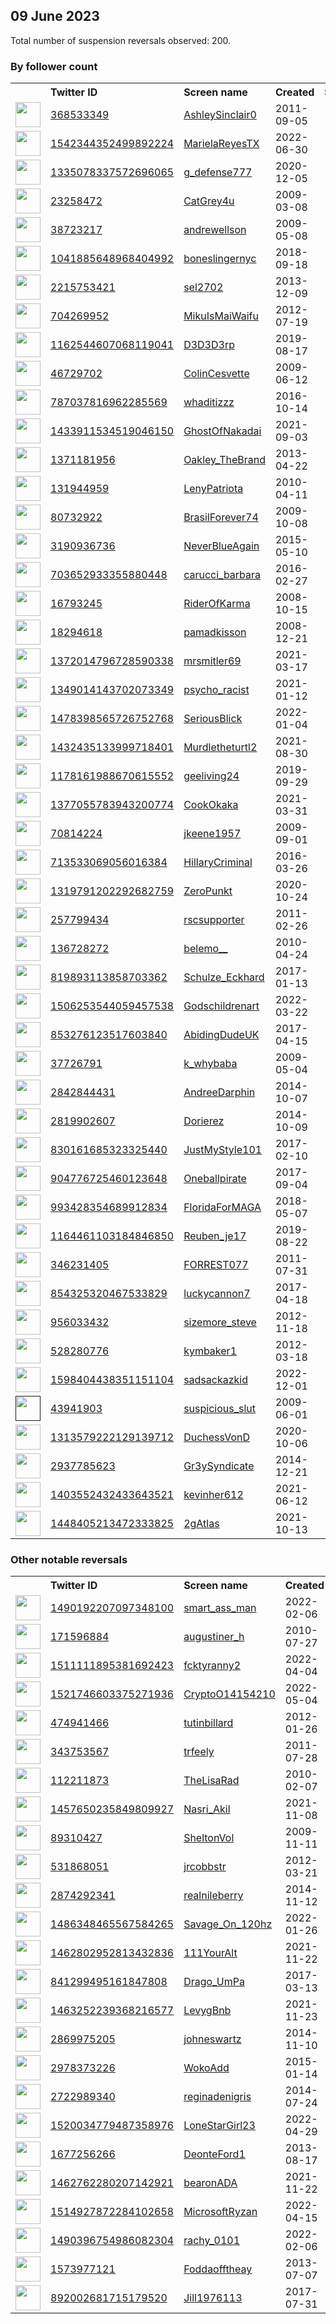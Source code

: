
## 09 June 2023
Total number of suspension reversals observed: 200.

### By follower count
<table><tr><th></th><th align="left">Twitter ID</th><th align="left">Screen name</th>
<th align="left">Created</th><th align="left">Status</th><th align="left">Suspended</th><th align="left">Followers</th>
<tr><td><a href="https://pbs.twimg.com/profile_images/1671346996379090945/q06iIQYl_normal.jpg"><img src="https://pbs.twimg.com/profile_images/1671346996379090945/q06iIQYl_normal.jpg" width="40px" height="40px" align="center"/></a></td><td><a href="https://twitter.com/intent/user?user_id=368533349">368533349</a></td><td><a href="https://twitter.com/AshleySinclair0">AshleySinclair0</a></td><td>2011-09-05</td><td align="center"></td><td></td><td>110192</td></tr>
<tr><td><a href="https://pbs.twimg.com/profile_images/1542450631092436992/WVkviX8J_normal.jpg"><img src="https://pbs.twimg.com/profile_images/1542450631092436992/WVkviX8J_normal.jpg" width="40px" height="40px" align="center"/></a></td><td><a href="https://twitter.com/intent/user?user_id=1542344352499892224">1542344352499892224</a></td><td><a href="https://twitter.com/MarielaReyesTX">MarielaReyesTX</a></td><td>2022-06-30</td><td align="center"></td><td>2023-02-19</td><td>29824</td></tr>
<tr><td><a href="https://pbs.twimg.com/profile_images/1501005674876125184/oUfoVyZR_normal.jpg"><img src="https://pbs.twimg.com/profile_images/1501005674876125184/oUfoVyZR_normal.jpg" width="40px" height="40px" align="center"/></a></td><td><a href="https://twitter.com/intent/user?user_id=1335078337572696065">1335078337572696065</a></td><td><a href="https://twitter.com/g_defense777">g_defense777</a></td><td>2020-12-05</td><td align="center"></td><td>2023-06-03</td><td>14086</td></tr>
<tr><td><a href="https://pbs.twimg.com/profile_images/1345452965159723008/NkF7lB7Y_normal.jpg"><img src="https://pbs.twimg.com/profile_images/1345452965159723008/NkF7lB7Y_normal.jpg" width="40px" height="40px" align="center"/></a></td><td><a href="https://twitter.com/intent/user?user_id=23258472">23258472</a></td><td><a href="https://twitter.com/CatGrey4u">CatGrey4u</a></td><td>2009-03-08</td><td align="center">👋</td><td></td><td>12634</td></tr>
<tr><td><a href="https://pbs.twimg.com/profile_images/1135292376447115265/gLufmVDQ_normal.jpg"><img src="https://pbs.twimg.com/profile_images/1135292376447115265/gLufmVDQ_normal.jpg" width="40px" height="40px" align="center"/></a></td><td><a href="https://twitter.com/intent/user?user_id=38723217">38723217</a></td><td><a href="https://twitter.com/andrewellson">andrewellson</a></td><td>2009-05-08</td><td align="center"></td><td>2023-05-24</td><td>10959</td></tr>
<tr><td><a href="https://pbs.twimg.com/profile_images/1664109877004840961/d3frtOgy_normal.jpg"><img src="https://pbs.twimg.com/profile_images/1664109877004840961/d3frtOgy_normal.jpg" width="40px" height="40px" align="center"/></a></td><td><a href="https://twitter.com/intent/user?user_id=1041885648968404992">1041885648968404992</a></td><td><a href="https://twitter.com/boneslingernyc">boneslingernyc</a></td><td>2018-09-18</td><td align="center"></td><td>2022-03-19</td><td>10241</td></tr>
<tr><td><a href="https://pbs.twimg.com/profile_images/801221121479688192/P0pAkPL1_normal.jpg"><img src="https://pbs.twimg.com/profile_images/801221121479688192/P0pAkPL1_normal.jpg" width="40px" height="40px" align="center"/></a></td><td><a href="https://twitter.com/intent/user?user_id=2215753421">2215753421</a></td><td><a href="https://twitter.com/sel2702">sel2702</a></td><td>2013-12-09</td><td align="center"></td><td>2023-06-08</td><td>8344</td></tr>
<tr><td><a href="https://pbs.twimg.com/profile_images/1493431403958132741/GMAbtRau_normal.jpg"><img src="https://pbs.twimg.com/profile_images/1493431403958132741/GMAbtRau_normal.jpg" width="40px" height="40px" align="center"/></a></td><td><a href="https://twitter.com/intent/user?user_id=704269952">704269952</a></td><td><a href="https://twitter.com/MikuIsMaiWaifu">MikuIsMaiWaifu</a></td><td>2012-07-19</td><td align="center"></td><td>2023-05-25</td><td>6713</td></tr>
<tr><td><a href="https://pbs.twimg.com/profile_images/1666870821896192006/OmTHjRgx_normal.jpg"><img src="https://pbs.twimg.com/profile_images/1666870821896192006/OmTHjRgx_normal.jpg" width="40px" height="40px" align="center"/></a></td><td><a href="https://twitter.com/intent/user?user_id=1162544607068119041">1162544607068119041</a></td><td><a href="https://twitter.com/D3D3D3rp">D3D3D3rp</a></td><td>2019-08-17</td><td align="center"></td><td>2023-05-01</td><td>6381</td></tr>
<tr><td><a href="https://pbs.twimg.com/profile_images/1244261963791765505/oxmlOBKI_normal.jpg"><img src="https://pbs.twimg.com/profile_images/1244261963791765505/oxmlOBKI_normal.jpg" width="40px" height="40px" align="center"/></a></td><td><a href="https://twitter.com/intent/user?user_id=46729702">46729702</a></td><td><a href="https://twitter.com/ColinCesvette">ColinCesvette</a></td><td>2009-06-12</td><td align="center"></td><td>2023-05-09</td><td>5644</td></tr>
<tr><td><a href="https://pbs.twimg.com/profile_images/1494985018258731009/cPCFTRYA_normal.jpg"><img src="https://pbs.twimg.com/profile_images/1494985018258731009/cPCFTRYA_normal.jpg" width="40px" height="40px" align="center"/></a></td><td><a href="https://twitter.com/intent/user?user_id=787037816962285569">787037816962285569</a></td><td><a href="https://twitter.com/whaditizzz">whaditizzz</a></td><td>2016-10-14</td><td align="center"></td><td>2022-07-12</td><td>4677</td></tr>
<tr><td><a href="https://pbs.twimg.com/profile_images/1667255963391348747/KL-7CFMt_normal.jpg"><img src="https://pbs.twimg.com/profile_images/1667255963391348747/KL-7CFMt_normal.jpg" width="40px" height="40px" align="center"/></a></td><td><a href="https://twitter.com/intent/user?user_id=1433911534519046150">1433911534519046150</a></td><td><a href="https://twitter.com/GhostOfNakadai">GhostOfNakadai</a></td><td>2021-09-03</td><td align="center"></td><td>2022-07-16</td><td>4439</td></tr>
<tr><td><a href="https://pbs.twimg.com/profile_images/1638333010205442048/6AH0BlKa_normal.jpg"><img src="https://pbs.twimg.com/profile_images/1638333010205442048/6AH0BlKa_normal.jpg" width="40px" height="40px" align="center"/></a></td><td><a href="https://twitter.com/intent/user?user_id=1371181956">1371181956</a></td><td><a href="https://twitter.com/Oakley_TheBrand">Oakley_TheBrand</a></td><td>2013-04-22</td><td align="center"></td><td>2023-06-01</td><td>3964</td></tr>
<tr><td><a href="https://pbs.twimg.com/profile_images/1512041827498663944/cJRS-dSe_normal.jpg"><img src="https://pbs.twimg.com/profile_images/1512041827498663944/cJRS-dSe_normal.jpg" width="40px" height="40px" align="center"/></a></td><td><a href="https://twitter.com/intent/user?user_id=131944959">131944959</a></td><td><a href="https://twitter.com/LenyPatriota">LenyPatriota</a></td><td>2010-04-11</td><td align="center"></td><td>2022-08-26</td><td>3871</td></tr>
<tr><td><a href="https://pbs.twimg.com/profile_images/1482395360358281220/XFUr-H-2_normal.jpg"><img src="https://pbs.twimg.com/profile_images/1482395360358281220/XFUr-H-2_normal.jpg" width="40px" height="40px" align="center"/></a></td><td><a href="https://twitter.com/intent/user?user_id=80732922">80732922</a></td><td><a href="https://twitter.com/BrasilForever74">BrasilForever74</a></td><td>2009-10-08</td><td align="center"></td><td>2022-10-30</td><td>3787</td></tr>
<tr><td><a href="https://pbs.twimg.com/profile_images/1668991889414971393/L-KcECRm_normal.jpg"><img src="https://pbs.twimg.com/profile_images/1668991889414971393/L-KcECRm_normal.jpg" width="40px" height="40px" align="center"/></a></td><td><a href="https://twitter.com/intent/user?user_id=3190936736">3190936736</a></td><td><a href="https://twitter.com/NeverBlueAgain">NeverBlueAgain</a></td><td>2015-05-10</td><td align="center">🔒👋</td><td></td><td>3489</td></tr>
<tr><td><a href="https://pbs.twimg.com/profile_images/703654314544381952/ZOr8xuPR_normal.jpg"><img src="https://pbs.twimg.com/profile_images/703654314544381952/ZOr8xuPR_normal.jpg" width="40px" height="40px" align="center"/></a></td><td><a href="https://twitter.com/intent/user?user_id=703652933355880448">703652933355880448</a></td><td><a href="https://twitter.com/carucci_barbara">carucci_barbara</a></td><td>2016-02-27</td><td align="center"></td><td></td><td>3193</td></tr>
<tr><td><a href="https://pbs.twimg.com/profile_images/1224580046901469186/48KlRUO4_normal.jpg"><img src="https://pbs.twimg.com/profile_images/1224580046901469186/48KlRUO4_normal.jpg" width="40px" height="40px" align="center"/></a></td><td><a href="https://twitter.com/intent/user?user_id=16793245">16793245</a></td><td><a href="https://twitter.com/RiderOfKarma">RiderOfKarma</a></td><td>2008-10-15</td><td align="center"></td><td></td><td>3044</td></tr>
<tr><td><a href="https://pbs.twimg.com/profile_images/1668424147662405634/z6nMZMxf_normal.jpg"><img src="https://pbs.twimg.com/profile_images/1668424147662405634/z6nMZMxf_normal.jpg" width="40px" height="40px" align="center"/></a></td><td><a href="https://twitter.com/intent/user?user_id=18294618">18294618</a></td><td><a href="https://twitter.com/pamadkisson">pamadkisson</a></td><td>2008-12-21</td><td align="center"></td><td>2022-06-17</td><td>2982</td></tr>
<tr><td><a href="https://pbs.twimg.com/profile_images/1380221211570012160/_F0gWIuG_normal.jpg"><img src="https://pbs.twimg.com/profile_images/1380221211570012160/_F0gWIuG_normal.jpg" width="40px" height="40px" align="center"/></a></td><td><a href="https://twitter.com/intent/user?user_id=1372014796728590338">1372014796728590338</a></td><td><a href="https://twitter.com/mrsmitler69">mrsmitler69</a></td><td>2021-03-17</td><td align="center"></td><td>2022-05-03</td><td>2942</td></tr>
<tr><td><a href="https://pbs.twimg.com/profile_images/1668361566213865472/2kepMSZJ_normal.jpg"><img src="https://pbs.twimg.com/profile_images/1668361566213865472/2kepMSZJ_normal.jpg" width="40px" height="40px" align="center"/></a></td><td><a href="https://twitter.com/intent/user?user_id=1349014143702073349">1349014143702073349</a></td><td><a href="https://twitter.com/psycho_racist">psycho_racist</a></td><td>2021-01-12</td><td align="center"></td><td>2023-06-02</td><td>2888</td></tr>
<tr><td><a href="https://pbs.twimg.com/profile_images/1656415147735277568/QyrvfukW_normal.jpg"><img src="https://pbs.twimg.com/profile_images/1656415147735277568/QyrvfukW_normal.jpg" width="40px" height="40px" align="center"/></a></td><td><a href="https://twitter.com/intent/user?user_id=1478398565726752768">1478398565726752768</a></td><td><a href="https://twitter.com/SeriousBlick">SeriousBlick</a></td><td>2022-01-04</td><td align="center"></td><td>2023-06-02</td><td>2888</td></tr>
<tr><td><a href="https://pbs.twimg.com/profile_images/1577348017933672448/zfXx7BNA_normal.jpg"><img src="https://pbs.twimg.com/profile_images/1577348017933672448/zfXx7BNA_normal.jpg" width="40px" height="40px" align="center"/></a></td><td><a href="https://twitter.com/intent/user?user_id=1432435133999718401">1432435133999718401</a></td><td><a href="https://twitter.com/Murdletheturtl2">Murdletheturtl2</a></td><td>2021-08-30</td><td align="center"></td><td>2022-10-29</td><td>2810</td></tr>
<tr><td><a href="https://pbs.twimg.com/profile_images/1663537869175259136/kP-LC7d3_normal.jpg"><img src="https://pbs.twimg.com/profile_images/1663537869175259136/kP-LC7d3_normal.jpg" width="40px" height="40px" align="center"/></a></td><td><a href="https://twitter.com/intent/user?user_id=1178161988670615552">1178161988670615552</a></td><td><a href="https://twitter.com/geeliving24">geeliving24</a></td><td>2019-09-29</td><td align="center"></td><td>2023-05-31</td><td>2711</td></tr>
<tr><td><a href="https://pbs.twimg.com/profile_images/1381069550226087936/F-Czls2o_normal.jpg"><img src="https://pbs.twimg.com/profile_images/1381069550226087936/F-Czls2o_normal.jpg" width="40px" height="40px" align="center"/></a></td><td><a href="https://twitter.com/intent/user?user_id=1377055783943200774">1377055783943200774</a></td><td><a href="https://twitter.com/CookOkaka">CookOkaka</a></td><td>2021-03-31</td><td align="center"></td><td>2023-05-28</td><td>2516</td></tr>
<tr><td><a href="https://pbs.twimg.com/profile_images/775802777243189248/XX5KiukT_normal.jpg"><img src="https://pbs.twimg.com/profile_images/775802777243189248/XX5KiukT_normal.jpg" width="40px" height="40px" align="center"/></a></td><td><a href="https://twitter.com/intent/user?user_id=70814224">70814224</a></td><td><a href="https://twitter.com/jkeene1957">jkeene1957</a></td><td>2009-09-01</td><td align="center"></td><td></td><td>2401</td></tr>
<tr><td><a href="https://pbs.twimg.com/profile_images/874002949944492032/BkFzKqD__normal.jpg"><img src="https://pbs.twimg.com/profile_images/874002949944492032/BkFzKqD__normal.jpg" width="40px" height="40px" align="center"/></a></td><td><a href="https://twitter.com/intent/user?user_id=713533069056016384">713533069056016384</a></td><td><a href="https://twitter.com/HillaryCriminal">HillaryCriminal</a></td><td>2016-03-26</td><td align="center">🔒</td><td></td><td>2172</td></tr>
<tr><td><a href="https://pbs.twimg.com/profile_images/1462174550075101184/uWbVbg4f_normal.jpg"><img src="https://pbs.twimg.com/profile_images/1462174550075101184/uWbVbg4f_normal.jpg" width="40px" height="40px" align="center"/></a></td><td><a href="https://twitter.com/intent/user?user_id=1319791202292682759">1319791202292682759</a></td><td><a href="https://twitter.com/ZeroPunkt">ZeroPunkt</a></td><td>2020-10-24</td><td align="center"></td><td></td><td>2143</td></tr>
<tr><td><a href="https://pbs.twimg.com/profile_images/843873672649625600/iT3yVzfb_normal.jpg"><img src="https://pbs.twimg.com/profile_images/843873672649625600/iT3yVzfb_normal.jpg" width="40px" height="40px" align="center"/></a></td><td><a href="https://twitter.com/intent/user?user_id=257799434">257799434</a></td><td><a href="https://twitter.com/rscsupporter">rscsupporter</a></td><td>2011-02-26</td><td align="center"></td><td>2022-07-13</td><td>2140</td></tr>
<tr><td><a href="https://pbs.twimg.com/profile_images/1486019365099163657/NKc6Gu74_normal.jpg"><img src="https://pbs.twimg.com/profile_images/1486019365099163657/NKc6Gu74_normal.jpg" width="40px" height="40px" align="center"/></a></td><td><a href="https://twitter.com/intent/user?user_id=136728272">136728272</a></td><td><a href="https://twitter.com/belemo__">belemo__</a></td><td>2010-04-24</td><td align="center">🚫</td><td>2023-01-05</td><td>2004</td></tr>
<tr><td><a href="https://abs.twimg.com/sticky/default_profile_images/default_profile_normal.png"><img src="https://abs.twimg.com/sticky/default_profile_images/default_profile_normal.png" width="40px" height="40px" align="center"/></a></td><td><a href="https://twitter.com/intent/user?user_id=819893113858703362">819893113858703362</a></td><td><a href="https://twitter.com/Schulze_Eckhard">Schulze_Eckhard</a></td><td>2017-01-13</td><td align="center"></td><td>2022-03-02</td><td>1922</td></tr>
<tr><td><a href="https://pbs.twimg.com/profile_images/1521097111584059392/QXjbRS3H_normal.jpg"><img src="https://pbs.twimg.com/profile_images/1521097111584059392/QXjbRS3H_normal.jpg" width="40px" height="40px" align="center"/></a></td><td><a href="https://twitter.com/intent/user?user_id=1506253544059457538">1506253544059457538</a></td><td><a href="https://twitter.com/Godschildrenart">Godschildrenart</a></td><td>2022-03-22</td><td align="center"></td><td>2023-06-01</td><td>1915</td></tr>
<tr><td><a href="https://pbs.twimg.com/profile_images/1670601260146327552/Ld5Esucb_normal.jpg"><img src="https://pbs.twimg.com/profile_images/1670601260146327552/Ld5Esucb_normal.jpg" width="40px" height="40px" align="center"/></a></td><td><a href="https://twitter.com/intent/user?user_id=853276123517603840">853276123517603840</a></td><td><a href="https://twitter.com/AbidingDudeUK">AbidingDudeUK</a></td><td>2017-04-15</td><td align="center"></td><td></td><td>1880</td></tr>
<tr><td><a href="https://pbs.twimg.com/profile_images/979599206/abefe_s_car_gift_2_me_normal.png"><img src="https://pbs.twimg.com/profile_images/979599206/abefe_s_car_gift_2_me_normal.png" width="40px" height="40px" align="center"/></a></td><td><a href="https://twitter.com/intent/user?user_id=37726791">37726791</a></td><td><a href="https://twitter.com/k_whybaba">k_whybaba</a></td><td>2009-05-04</td><td align="center"></td><td>2023-01-31</td><td>1865</td></tr>
<tr><td><a href="https://pbs.twimg.com/profile_images/1167570183998849030/sajehETC_normal.jpg"><img src="https://pbs.twimg.com/profile_images/1167570183998849030/sajehETC_normal.jpg" width="40px" height="40px" align="center"/></a></td><td><a href="https://twitter.com/intent/user?user_id=2842844431">2842844431</a></td><td><a href="https://twitter.com/AndreeDarphin">AndreeDarphin</a></td><td>2014-10-07</td><td align="center"></td><td>2022-06-08</td><td>1837</td></tr>
<tr><td><a href="https://pbs.twimg.com/profile_images/1056705450651996160/8A7Botew_normal.jpg"><img src="https://pbs.twimg.com/profile_images/1056705450651996160/8A7Botew_normal.jpg" width="40px" height="40px" align="center"/></a></td><td><a href="https://twitter.com/intent/user?user_id=2819902607">2819902607</a></td><td><a href="https://twitter.com/Dorierez">Dorierez</a></td><td>2014-10-09</td><td align="center"></td><td>2023-06-01</td><td>1833</td></tr>
<tr><td><a href="https://pbs.twimg.com/profile_images/830643466812137472/DoL68ONz_normal.jpg"><img src="https://pbs.twimg.com/profile_images/830643466812137472/DoL68ONz_normal.jpg" width="40px" height="40px" align="center"/></a></td><td><a href="https://twitter.com/intent/user?user_id=830161685323325440">830161685323325440</a></td><td><a href="https://twitter.com/JustMyStyle101">JustMyStyle101</a></td><td>2017-02-10</td><td align="center"></td><td></td><td>1800</td></tr>
<tr><td><a href="https://pbs.twimg.com/profile_images/1128865506608521216/rNkIvjpW_normal.png"><img src="https://pbs.twimg.com/profile_images/1128865506608521216/rNkIvjpW_normal.png" width="40px" height="40px" align="center"/></a></td><td><a href="https://twitter.com/intent/user?user_id=904776725460123648">904776725460123648</a></td><td><a href="https://twitter.com/Oneballpirate">Oneballpirate</a></td><td>2017-09-04</td><td align="center"></td><td></td><td>1776</td></tr>
<tr><td><a href="https://pbs.twimg.com/profile_images/1667879295807545344/wdNLscv9_normal.jpg"><img src="https://pbs.twimg.com/profile_images/1667879295807545344/wdNLscv9_normal.jpg" width="40px" height="40px" align="center"/></a></td><td><a href="https://twitter.com/intent/user?user_id=993428354689912834">993428354689912834</a></td><td><a href="https://twitter.com/FloridaForMAGA">FloridaForMAGA</a></td><td>2018-05-07</td><td align="center"></td><td></td><td>1748</td></tr>
<tr><td><a href="https://pbs.twimg.com/profile_images/1588824897353961472/0LIrnj1W_normal.jpg"><img src="https://pbs.twimg.com/profile_images/1588824897353961472/0LIrnj1W_normal.jpg" width="40px" height="40px" align="center"/></a></td><td><a href="https://twitter.com/intent/user?user_id=1164461103184846850">1164461103184846850</a></td><td><a href="https://twitter.com/Reuben_je17">Reuben_je17</a></td><td>2019-08-22</td><td align="center"></td><td>2023-05-27</td><td>1696</td></tr>
<tr><td><a href="https://pbs.twimg.com/profile_images/1667020655156670467/tASmlVEd_normal.jpg"><img src="https://pbs.twimg.com/profile_images/1667020655156670467/tASmlVEd_normal.jpg" width="40px" height="40px" align="center"/></a></td><td><a href="https://twitter.com/intent/user?user_id=346231405">346231405</a></td><td><a href="https://twitter.com/FORREST077">FORREST077</a></td><td>2011-07-31</td><td align="center"></td><td></td><td>1619</td></tr>
<tr><td><a href="https://abs.twimg.com/sticky/default_profile_images/default_profile_normal.png"><img src="https://abs.twimg.com/sticky/default_profile_images/default_profile_normal.png" width="40px" height="40px" align="center"/></a></td><td><a href="https://twitter.com/intent/user?user_id=854325320467533829">854325320467533829</a></td><td><a href="https://twitter.com/luckycannon7">luckycannon7</a></td><td>2017-04-18</td><td align="center"></td><td></td><td>1494</td></tr>
<tr><td><a href="https://pbs.twimg.com/profile_images/1669114794211700736/u8Q4fVL9_normal.jpg"><img src="https://pbs.twimg.com/profile_images/1669114794211700736/u8Q4fVL9_normal.jpg" width="40px" height="40px" align="center"/></a></td><td><a href="https://twitter.com/intent/user?user_id=956033432">956033432</a></td><td><a href="https://twitter.com/sizemore_steve">sizemore_steve</a></td><td>2012-11-18</td><td align="center"></td><td></td><td>1322</td></tr>
<tr><td><a href="https://pbs.twimg.com/profile_images/1000369127821905920/XcBa2Mzl_normal.jpg"><img src="https://pbs.twimg.com/profile_images/1000369127821905920/XcBa2Mzl_normal.jpg" width="40px" height="40px" align="center"/></a></td><td><a href="https://twitter.com/intent/user?user_id=528280776">528280776</a></td><td><a href="https://twitter.com/kymbaker1">kymbaker1</a></td><td>2012-03-18</td><td align="center"></td><td>2023-05-27</td><td>1316</td></tr>
<tr><td><a href="https://pbs.twimg.com/profile_images/1668295638046613504/DVpDlaN7_normal.jpg"><img src="https://pbs.twimg.com/profile_images/1668295638046613504/DVpDlaN7_normal.jpg" width="40px" height="40px" align="center"/></a></td><td><a href="https://twitter.com/intent/user?user_id=1598404438351151104">1598404438351151104</a></td><td><a href="https://twitter.com/sadsackazkid">sadsackazkid</a></td><td>2022-12-01</td><td align="center"></td><td>2022-12-23</td><td>1313</td></tr>
<tr><td><a href=""><img src="" width="40px" height="40px" align="center"/></a></td><td><a href="https://twitter.com/intent/user?user_id=43941903">43941903</a></td><td><a href="https://twitter.com/suspicious_slut">suspicious_slut</a></td><td>2009-06-01</td><td align="center"></td><td>2022-08-02</td><td>1194</td></tr>
<tr><td><a href="https://pbs.twimg.com/profile_images/1599321021483520002/6k9SX9mp_normal.jpg"><img src="https://pbs.twimg.com/profile_images/1599321021483520002/6k9SX9mp_normal.jpg" width="40px" height="40px" align="center"/></a></td><td><a href="https://twitter.com/intent/user?user_id=1313579222129139712">1313579222129139712</a></td><td><a href="https://twitter.com/DuchessVonD">DuchessVonD</a></td><td>2020-10-06</td><td align="center"></td><td>2023-03-22</td><td>1163</td></tr>
<tr><td><a href="https://pbs.twimg.com/profile_images/1625871895143874562/hVGLp3L9_normal.jpg"><img src="https://pbs.twimg.com/profile_images/1625871895143874562/hVGLp3L9_normal.jpg" width="40px" height="40px" align="center"/></a></td><td><a href="https://twitter.com/intent/user?user_id=2937785623">2937785623</a></td><td><a href="https://twitter.com/Gr3ySyndicate">Gr3ySyndicate</a></td><td>2014-12-21</td><td align="center"></td><td></td><td>1161</td></tr>
<tr><td><a href="https://pbs.twimg.com/profile_images/1504761490955546625/vBGmG0UI_normal.jpg"><img src="https://pbs.twimg.com/profile_images/1504761490955546625/vBGmG0UI_normal.jpg" width="40px" height="40px" align="center"/></a></td><td><a href="https://twitter.com/intent/user?user_id=1403552432433643521">1403552432433643521</a></td><td><a href="https://twitter.com/kevinher612">kevinher612</a></td><td>2021-06-12</td><td align="center"></td><td>2023-05-27</td><td>1141</td></tr>
<tr><td><a href="https://pbs.twimg.com/profile_images/1667265537586483211/01BCuJL2_normal.jpg"><img src="https://pbs.twimg.com/profile_images/1667265537586483211/01BCuJL2_normal.jpg" width="40px" height="40px" align="center"/></a></td><td><a href="https://twitter.com/intent/user?user_id=1448405213472333825">1448405213472333825</a></td><td><a href="https://twitter.com/2gAtlas">2gAtlas</a></td><td>2021-10-13</td><td align="center"></td><td>2022-07-11</td><td>1077</td></tr>
</table>

### Other notable reversals
<table><tr><th></th><th align="left">Twitter ID</th><th align="left">Screen name</th>
<th align="left">Created</th><th align="left">Status</th><th align="left">Suspended</th><th align="left">Followers</th>
<tr><td><a href="https://pbs.twimg.com/profile_images/1493223959969648646/iafbnWk5_normal.jpg"><img src="https://pbs.twimg.com/profile_images/1493223959969648646/iafbnWk5_normal.jpg" width="40px" height="40px" align="center"/></a></td><td><a href="https://twitter.com/intent/user?user_id=1490192207097348100">1490192207097348100</a></td><td><a href="https://twitter.com/smart_ass_man">smart_ass_man</a></td><td>2022-02-06</td><td align="center"></td><td>2022-12-16</td><td>785</td></tr>
<tr><td><a href="https://pbs.twimg.com/profile_images/1487051037521367042/320LPqy7_normal.jpg"><img src="https://pbs.twimg.com/profile_images/1487051037521367042/320LPqy7_normal.jpg" width="40px" height="40px" align="center"/></a></td><td><a href="https://twitter.com/intent/user?user_id=171596884">171596884</a></td><td><a href="https://twitter.com/augustiner_h">augustiner_h</a></td><td>2010-07-27</td><td align="center"></td><td>2023-05-28</td><td>245</td></tr>
<tr><td><a href="https://abs.twimg.com/sticky/default_profile_images/default_profile_normal.png"><img src="https://abs.twimg.com/sticky/default_profile_images/default_profile_normal.png" width="40px" height="40px" align="center"/></a></td><td><a href="https://twitter.com/intent/user?user_id=1511111895381692423">1511111895381692423</a></td><td><a href="https://twitter.com/fcktyranny2">fcktyranny2</a></td><td>2022-04-04</td><td align="center"></td><td>2022-12-25</td><td>199</td></tr>
<tr><td><a href="https://pbs.twimg.com/profile_images/1672644080797360128/M_XC1MCM_normal.jpg"><img src="https://pbs.twimg.com/profile_images/1672644080797360128/M_XC1MCM_normal.jpg" width="40px" height="40px" align="center"/></a></td><td><a href="https://twitter.com/intent/user?user_id=1521746603375271936">1521746603375271936</a></td><td><a href="https://twitter.com/CryptoO14154210">CryptoO14154210</a></td><td>2022-05-04</td><td align="center"></td><td>2023-06-01</td><td>228</td></tr>
<tr><td><a href="https://pbs.twimg.com/profile_images/1666373640407982080/rLRJMSEN_normal.jpg"><img src="https://pbs.twimg.com/profile_images/1666373640407982080/rLRJMSEN_normal.jpg" width="40px" height="40px" align="center"/></a></td><td><a href="https://twitter.com/intent/user?user_id=474941466">474941466</a></td><td><a href="https://twitter.com/tutinbillard">tutinbillard</a></td><td>2012-01-26</td><td align="center"></td><td>2023-03-22</td><td>46</td></tr>
<tr><td><a href="https://abs.twimg.com/sticky/default_profile_images/default_profile_normal.png"><img src="https://abs.twimg.com/sticky/default_profile_images/default_profile_normal.png" width="40px" height="40px" align="center"/></a></td><td><a href="https://twitter.com/intent/user?user_id=343753567">343753567</a></td><td><a href="https://twitter.com/trfeely">trfeely</a></td><td>2011-07-28</td><td align="center"></td><td>2022-12-01</td><td>7</td></tr>
<tr><td><a href="https://pbs.twimg.com/profile_images/1267628252643749891/AF2Q1m96_normal.jpg"><img src="https://pbs.twimg.com/profile_images/1267628252643749891/AF2Q1m96_normal.jpg" width="40px" height="40px" align="center"/></a></td><td><a href="https://twitter.com/intent/user?user_id=112211873">112211873</a></td><td><a href="https://twitter.com/TheLisaRad">TheLisaRad</a></td><td>2010-02-07</td><td align="center"></td><td>2023-04-09</td><td>34</td></tr>
<tr><td><a href="https://pbs.twimg.com/profile_images/1599282056873271296/CCIpTQqq_normal.jpg"><img src="https://pbs.twimg.com/profile_images/1599282056873271296/CCIpTQqq_normal.jpg" width="40px" height="40px" align="center"/></a></td><td><a href="https://twitter.com/intent/user?user_id=1457650235849809927">1457650235849809927</a></td><td><a href="https://twitter.com/Nasri_Akil">Nasri_Akil</a></td><td>2021-11-08</td><td align="center"></td><td>2022-12-26</td><td>84</td></tr>
<tr><td><a href="https://abs.twimg.com/sticky/default_profile_images/default_profile_normal.png"><img src="https://abs.twimg.com/sticky/default_profile_images/default_profile_normal.png" width="40px" height="40px" align="center"/></a></td><td><a href="https://twitter.com/intent/user?user_id=89310427">89310427</a></td><td><a href="https://twitter.com/SheltonVol">SheltonVol</a></td><td>2009-11-11</td><td align="center"></td><td>2023-03-23</td><td>0</td></tr>
<tr><td><a href="https://pbs.twimg.com/profile_images/1490068707594309633/e05jB1Ed_normal.jpg"><img src="https://pbs.twimg.com/profile_images/1490068707594309633/e05jB1Ed_normal.jpg" width="40px" height="40px" align="center"/></a></td><td><a href="https://twitter.com/intent/user?user_id=531868051">531868051</a></td><td><a href="https://twitter.com/jrcobbstr">jrcobbstr</a></td><td>2012-03-21</td><td align="center"></td><td>2023-05-28</td><td>57</td></tr>
<tr><td><a href="https://pbs.twimg.com/profile_images/1123609803308269568/AinpyDOU_normal.png"><img src="https://pbs.twimg.com/profile_images/1123609803308269568/AinpyDOU_normal.png" width="40px" height="40px" align="center"/></a></td><td><a href="https://twitter.com/intent/user?user_id=2874292341">2874292341</a></td><td><a href="https://twitter.com/realnileberry">realnileberry</a></td><td>2014-11-12</td><td align="center"></td><td>2023-03-22</td><td>57</td></tr>
<tr><td><a href="https://pbs.twimg.com/profile_images/1502306651302469639/Sf-eopJD_normal.jpg"><img src="https://pbs.twimg.com/profile_images/1502306651302469639/Sf-eopJD_normal.jpg" width="40px" height="40px" align="center"/></a></td><td><a href="https://twitter.com/intent/user?user_id=1486348465567584265">1486348465567584265</a></td><td><a href="https://twitter.com/Savage_On_120hz">Savage_On_120hz</a></td><td>2022-01-26</td><td align="center"></td><td>2023-05-29</td><td>876</td></tr>
<tr><td><a href="https://pbs.twimg.com/profile_images/1489310724090388485/8A7tJb_V_normal.jpg"><img src="https://pbs.twimg.com/profile_images/1489310724090388485/8A7tJb_V_normal.jpg" width="40px" height="40px" align="center"/></a></td><td><a href="https://twitter.com/intent/user?user_id=1462802952813432836">1462802952813432836</a></td><td><a href="https://twitter.com/111YourAlt">111YourAlt</a></td><td>2021-11-22</td><td align="center"></td><td>2023-02-04</td><td>31</td></tr>
<tr><td><a href="https://pbs.twimg.com/profile_images/967858631336218624/VViURMSb_normal.jpg"><img src="https://pbs.twimg.com/profile_images/967858631336218624/VViURMSb_normal.jpg" width="40px" height="40px" align="center"/></a></td><td><a href="https://twitter.com/intent/user?user_id=841299495161847808">841299495161847808</a></td><td><a href="https://twitter.com/Drago_UmPa">Drago_UmPa</a></td><td>2017-03-13</td><td align="center"></td><td>2023-06-03</td><td>51</td></tr>
<tr><td><a href="https://pbs.twimg.com/profile_images/1489317441444499459/rbZcfMm4_normal.jpg"><img src="https://pbs.twimg.com/profile_images/1489317441444499459/rbZcfMm4_normal.jpg" width="40px" height="40px" align="center"/></a></td><td><a href="https://twitter.com/intent/user?user_id=1463252239368216577">1463252239368216577</a></td><td><a href="https://twitter.com/LevygBnb">LevygBnb</a></td><td>2021-11-23</td><td align="center"></td><td>2023-02-07</td><td>30</td></tr>
<tr><td><a href="https://pbs.twimg.com/profile_images/1634230777431879680/k7GRW-xs_normal.png"><img src="https://pbs.twimg.com/profile_images/1634230777431879680/k7GRW-xs_normal.png" width="40px" height="40px" align="center"/></a></td><td><a href="https://twitter.com/intent/user?user_id=2869975205">2869975205</a></td><td><a href="https://twitter.com/johneswartz">johneswartz</a></td><td>2014-11-10</td><td align="center"></td><td>2023-03-22</td><td>33</td></tr>
<tr><td><a href="https://pbs.twimg.com/profile_images/1592237301492506625/nkxxgixQ_normal.jpg"><img src="https://pbs.twimg.com/profile_images/1592237301492506625/nkxxgixQ_normal.jpg" width="40px" height="40px" align="center"/></a></td><td><a href="https://twitter.com/intent/user?user_id=2978373226">2978373226</a></td><td><a href="https://twitter.com/WokoAdd">WokoAdd</a></td><td>2015-01-14</td><td align="center"></td><td>2023-05-28</td><td>124</td></tr>
<tr><td><a href="https://pbs.twimg.com/profile_images/1665405120106881025/KE_rmBag_normal.jpg"><img src="https://pbs.twimg.com/profile_images/1665405120106881025/KE_rmBag_normal.jpg" width="40px" height="40px" align="center"/></a></td><td><a href="https://twitter.com/intent/user?user_id=2722989340">2722989340</a></td><td><a href="https://twitter.com/reginadenigris">reginadenigris</a></td><td>2014-07-24</td><td align="center"></td><td>2023-02-07</td><td>300</td></tr>
<tr><td><a href="https://pbs.twimg.com/profile_images/1666260569010196480/9LBz2wvD_normal.jpg"><img src="https://pbs.twimg.com/profile_images/1666260569010196480/9LBz2wvD_normal.jpg" width="40px" height="40px" align="center"/></a></td><td><a href="https://twitter.com/intent/user?user_id=1520034779487358976">1520034779487358976</a></td><td><a href="https://twitter.com/LoneStarGirl23">LoneStarGirl23</a></td><td>2022-04-29</td><td align="center"></td><td>2023-03-22</td><td>1</td></tr>
<tr><td><a href="https://pbs.twimg.com/profile_images/1666591336160538624/0WAYbP39_normal.jpg"><img src="https://pbs.twimg.com/profile_images/1666591336160538624/0WAYbP39_normal.jpg" width="40px" height="40px" align="center"/></a></td><td><a href="https://twitter.com/intent/user?user_id=1677256266">1677256266</a></td><td><a href="https://twitter.com/DeonteFord1">DeonteFord1</a></td><td>2013-08-17</td><td align="center"></td><td>2022-12-09</td><td>513</td></tr>
<tr><td><a href="https://pbs.twimg.com/profile_images/1462763319220228099/Qs_mg_UI_normal.jpg"><img src="https://pbs.twimg.com/profile_images/1462763319220228099/Qs_mg_UI_normal.jpg" width="40px" height="40px" align="center"/></a></td><td><a href="https://twitter.com/intent/user?user_id=1462762280207142921">1462762280207142921</a></td><td><a href="https://twitter.com/bearonADA">bearonADA</a></td><td>2021-11-22</td><td align="center"></td><td>2023-02-03</td><td>14</td></tr>
<tr><td><a href="https://pbs.twimg.com/profile_images/1599699788458782721/8QatcTvd_normal.jpg"><img src="https://pbs.twimg.com/profile_images/1599699788458782721/8QatcTvd_normal.jpg" width="40px" height="40px" align="center"/></a></td><td><a href="https://twitter.com/intent/user?user_id=1514927872284102658">1514927872284102658</a></td><td><a href="https://twitter.com/MicrosoftRyzan">MicrosoftRyzan</a></td><td>2022-04-15</td><td align="center"></td><td>2023-01-01</td><td>28</td></tr>
<tr><td><a href="https://pbs.twimg.com/profile_images/1490401326169214976/-gMGQ-Ls_normal.jpg"><img src="https://pbs.twimg.com/profile_images/1490401326169214976/-gMGQ-Ls_normal.jpg" width="40px" height="40px" align="center"/></a></td><td><a href="https://twitter.com/intent/user?user_id=1490396754986082304">1490396754986082304</a></td><td><a href="https://twitter.com/rachy_0101">rachy_0101</a></td><td>2022-02-06</td><td align="center"></td><td>2022-08-17</td><td>1077</td></tr>
<tr><td><a href="https://pbs.twimg.com/profile_images/1668295951763615754/5yLDdE-W_normal.jpg"><img src="https://pbs.twimg.com/profile_images/1668295951763615754/5yLDdE-W_normal.jpg" width="40px" height="40px" align="center"/></a></td><td><a href="https://twitter.com/intent/user?user_id=1573977121">1573977121</a></td><td><a href="https://twitter.com/Foddaofftheay">Foddaofftheay</a></td><td>2013-07-07</td><td align="center"></td><td>2023-01-11</td><td>166</td></tr>
<tr><td><a href="https://pbs.twimg.com/profile_images/1656785774107570177/BOsXGbq0_normal.jpg"><img src="https://pbs.twimg.com/profile_images/1656785774107570177/BOsXGbq0_normal.jpg" width="40px" height="40px" align="center"/></a></td><td><a href="https://twitter.com/intent/user?user_id=892002681715179520">892002681715179520</a></td><td><a href="https://twitter.com/Jill1976113">Jill1976113</a></td><td>2017-07-31</td><td align="center"></td><td>2023-05-28</td><td>415</td></tr>
</table>
